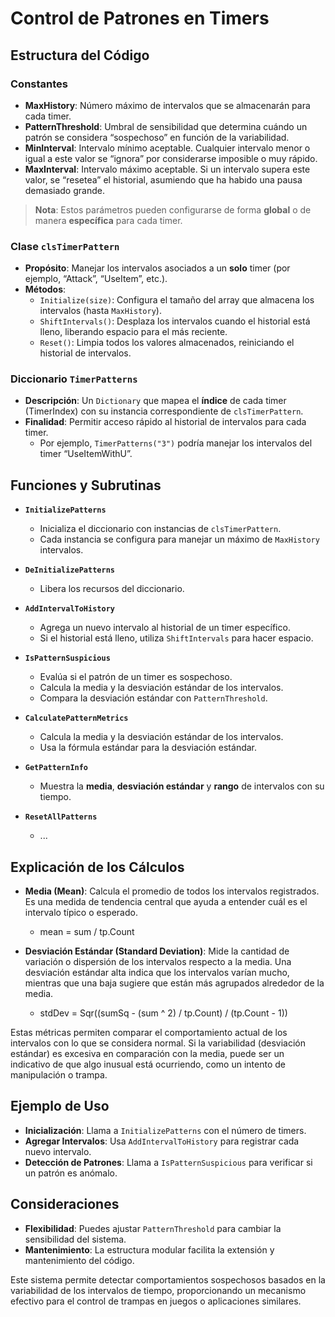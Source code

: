 # Control de Patrones en Timers

## Estructura del Código

### Constantes
- **MaxHistory**: Número máximo de intervalos que se almacenarán para cada timer.  
- **PatternThreshold**: Umbral de sensibilidad que determina cuándo un patrón se considera “sospechoso” en función de la variabilidad.  
- **MinInterval**: Intervalo mínimo aceptable. Cualquier intervalo menor o igual a este valor se “ignora” por considerarse imposible o muy rápido.  
- **MaxInterval**: Intervalo máximo aceptable. Si un intervalo supera este valor, se “resetea” el historial, asumiendo que ha habido una pausa demasiado grande.

> **Nota**: Estos parámetros pueden configurarse de forma **global** o de manera **específica** para cada timer.

### Clase `clsTimerPattern`
- **Propósito**: Manejar los intervalos asociados a un **solo** timer (por ejemplo, “Attack”, “UseItem”, etc.).  
- **Métodos**:
  - `Initialize(size)`: Configura el tamaño del array que almacena los intervalos (hasta `MaxHistory`).
  - `ShiftIntervals()`: Desplaza los intervalos cuando el historial está lleno, liberando espacio para el más reciente.
  - `Reset()`: Limpia todos los valores almacenados, reiniciando el historial de intervalos.


### Diccionario `TimerPatterns`
- **Descripción**: Un `Dictionary` que mapea el **índice** de cada timer (TimerIndex) con su instancia correspondiente de `clsTimerPattern`.
- **Finalidad**: Permitir acceso rápido al historial de intervalos para cada timer.  
  - Por ejemplo, `TimerPatterns("3")` podría manejar los intervalos del timer “UseItemWithU”.


## Funciones y Subrutinas

- **`InitializePatterns`**
  - Inicializa el diccionario con instancias de `clsTimerPattern`.
  - Cada instancia se configura para manejar un máximo de `MaxHistory` intervalos.

- **`DeInitializePatterns`**
  - Libera los recursos del diccionario.

- **`AddIntervalToHistory`**
  - Agrega un nuevo intervalo al historial de un timer específico.
  - Si el historial está lleno, utiliza `ShiftIntervals` para hacer espacio.

- **`IsPatternSuspicious`**
  - Evalúa si el patrón de un timer es sospechoso.
  - Calcula la media y la desviación estándar de los intervalos.
  - Compara la desviación estándar con `PatternThreshold`.

- **`CalculatePatternMetrics`**
  - Calcula la media y la desviación estándar de los intervalos.
  - Usa la fórmula estándar para la desviación estándar.

- **`GetPatternInfo`**
  - Muestra la **media**, **desviación estándar** y **rango** de intervalos con su tiempo.

- **`ResetAllPatterns`**
  - ...

## Explicación de los Cálculos

- **Media (Mean)**: Calcula el promedio de todos los intervalos registrados. Es una medida de tendencia central que ayuda a entender cuál es el intervalo típico o esperado.
  
  
    - mean = sum / tp.Count
  

- **Desviación Estándar (Standard Deviation)**: Mide la cantidad de variación o dispersión de los intervalos respecto a la media. Una desviación estándar alta indica que los intervalos varían mucho, mientras que una baja sugiere que están más agrupados alrededor de la media.
  
  
     - stdDev = Sqr((sumSq - (sum ^ 2) / tp.Count) / (tp.Count - 1))
  

Estas métricas permiten comparar el comportamiento actual de los intervalos con lo que se considera normal. Si la variabilidad (desviación estándar) es excesiva en comparación con la media, puede ser un indicativo de que algo inusual está ocurriendo, como un intento de manipulación o trampa.

## Ejemplo de Uso

- **Inicialización**: Llama a `InitializePatterns` con el número de timers.
- **Agregar Intervalos**: Usa `AddIntervalToHistory` para registrar cada nuevo intervalo.
- **Detección de Patrones**: Llama a `IsPatternSuspicious` para verificar si un patrón es anómalo.

## Consideraciones

- **Flexibilidad**: Puedes ajustar `PatternThreshold` para cambiar la sensibilidad del sistema.
- **Mantenimiento**: La estructura modular facilita la extensión y mantenimiento del código.

Este sistema permite detectar comportamientos sospechosos basados en la variabilidad de los intervalos de tiempo, proporcionando un mecanismo efectivo para el control de trampas en juegos o aplicaciones similares.
